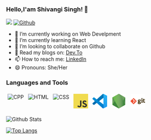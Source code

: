 ### Hello,I'am Shivangi Singh! 👋

![](https://visitor-badge.laobi.icu/badge?page_id=SHIVANGISINGH1.SHIVANGISINGH1)
[![Github](https://img.shields.io/github/followers/SHIVANGISINGH1?label=Follow&style=social)](https://github.com/SHIVANGISINGH1)





- 🔭 I’m currently working on Web Develpment
- 🌱 I’m currently learning React
- 👯 I’m looking to collaborate on Github
- 🌟 Read my blogs on: [Dev.To](https://dev.to/shivangisingh1)
- 📫 How to reach me: [LinkedIn](https://www.linkedin.com/in/shivangi-singh-4686b5206/) 
- 😄 Pronouns: She/Her

<h3>Languages and Tools</h3>
<p>
<img src="https://user-images.githubusercontent.com/80265624/144461549-72fd8110-3e02-436b-a4c8-46be12d458a7.png" alt="CPP" height="40" style="vertical-align:top; margin:4px">
<img src="https://user-images.githubusercontent.com/80265624/144460580-ac8618fa-cd3d-4489-afee-eed1f68e9284.png" alt="HTML" height="40" style="vertical-align:top; margin:4px">
<img src="https://user-images.githubusercontent.com/80265624/144460884-aba7c398-2e1e-497e-8834-ab563636cef5.png" alt="CSS" height="40" style="vertical-align:top; margin:4px">
<img src="https://raw.githubusercontent.com/github/explore/80688e429a7d4ef2fca1e82350fe8e3517d3494d/topics/javascript/javascript.png" alt="Javascript" height="40" style="vertical-align:top; margin:4px">
<img src="https://raw.githubusercontent.com/github/explore/80688e429a7d4ef2fca1e82350fe8e3517d3494d/topics/visual-studio-code/visual-studio-code.png" alt="VS Code" height="40" style="vertical-align:top; margin:4px">
<img src="https://raw.githubusercontent.com/github/explore/80688e429a7d4ef2fca1e82350fe8e3517d3494d/topics/nodejs/nodejs.png" alt="node-js" height="40" style="vertical-align:top; margin:4px">
<img src="https://raw.githubusercontent.com/github/explore/80688e429a7d4ef2fca1e82350fe8e3517d3494d/topics/git/git.png" alt="Git" height="40" style="vertical-align; margin:4px">
</p>

![Github Stats](https://github-readme-stats.vercel.app/api?username=SHIVANGISINGH1&&show_icons=true&title_color=ffffff&icon_color=bb2acf&text_color=daf7dc&bg_color=271515)

[![Top Langs](https://github-readme-stats.vercel.app/api/top-langs/?username=SHIVANGISINGH1)](https://github.com/SHIVANGISINGH1/github-readme-stats)
